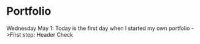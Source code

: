 # Portfolio

Wednesday May 1: Today is the first day when I started my own portfolio 
->First step: Header Check 
